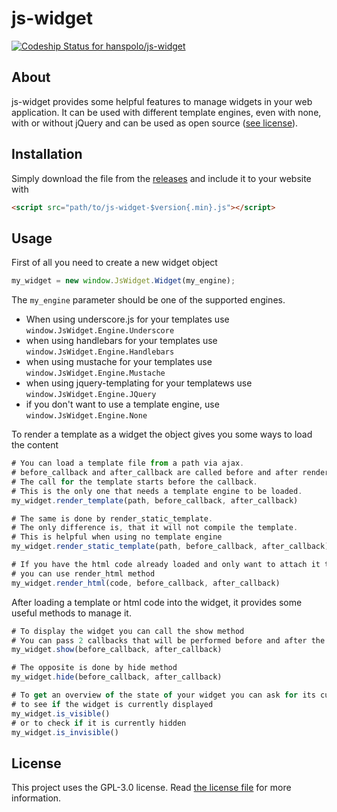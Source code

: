 # js-widget

[![Codeship Status for hanspolo/js-widget](https://codeship.com/projects/a1c8a730-7462-0134-12ca-76a75a837005/status?branch=master)](https://codeship.com/projects/179191)

## About
js-widget provides some helpful features to manage widgets in your web application.
It can be used with different template engines, even with none, with or without jQuery
and can be used as open source ([see license](#license)).

## Installation
Simply download the file from the [releases](https://github.com/hanspolo/js-widget/releases) and include it to your website with
```html
<script src="path/to/js-widget-$version{.min}.js"></script>
```

## Usage
First of all you need to create a new widget object
```javascript
my_widget = new window.JsWidget.Widget(my_engine);
```

The `my_engine` parameter should be one of the supported engines.
* When using underscore.js for your templates use `window.JsWidget.Engine.Underscore`
* when using handlebars for your templates use `window.JsWidget.Engine.Handlebars`
* when using mustache for your templates use `window.JsWidget.Engine.Mustache`
* when using jquery-templating for your templatews use `window.JsWidget.Engine.JQuery`
* if you don't want to use a template engine, use `window.JsWidget.Engine.None`

To render a template as a widget the object gives you some ways to load the content
```javascript
# You can load a template file from a path via ajax.
# before_callback and after_callback are called before and after rendering.
# The call for the template starts before the callback.
# This is the only one that needs a template engine to be loaded.
my_widget.render_template(path, before_callback, after_callback)

# The same is done by render_static_template.
# The only difference is, that it will not compile the template.
# This is helpful when using no template engine
my_widget.render_static_template(path, before_callback, after_callback)

# If you have the html code already loaded and only want to attach it to the DOM,
# you can use render_html method
my_widget.render_html(code, before_callback, after_callback)
```

After loading a template or html code into the widget,
it provides some useful methods to manage it.
```javascript
# To display the widget you can call the show method
# You can pass 2 callbacks that will be performed before and after the widget is shown
my_widget.show(before_callback, after_callback)

# The opposite is done by hide method
my_widget.hide(before_callback, after_callback)

# To get an overview of the state of your widget you can ask for its current state with
# to see if the widget is currently displayed
my_widget.is_visible()
# or to check if it is currently hidden
my_widget.is_invisible()
```

## License
This project uses the GPL-3.0 license.
Read [the license file](https://github.com/hanspolo/js-widget/blob/LICENSE.txt) for more information.
